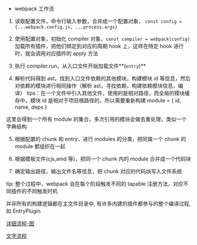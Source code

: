 - webpack 工作流

1. 读取配置文件，命令行输入参数，合并成一个配置对象， `const config = {...webpack.config.js, ...process.args}`

2. 使用配置对象，初始化 compiler 对象，`const compiler = webpack(config)`
   加载所有插件，把他们绑定到对应的周期 hook 上，这样在特定 hook 进行时，就会调用对应插件的 apply 方法

3. 执行 compiler.run，从入口文件开始加载文件**(`entry`)**

4. 解析代码得到 ast，找到入口文件依赖的其他模块，构建模块 id 等信息，然后对依赖的模块进行相同操作（解析 ast，寻找依赖，构建依赖模块信息，编译）
   tips：在一个文件中引入其他文件，使用的是相对路径，而全局的模块缓存中，模块 id 是相对于项目根路径的，所以需要重新构建
   module = { id, name, deps }

这里会得到一个所有 module 的集合，多次引用的模块会做去重处理，类似一个字典结构

5. 根据配置的 chunk 和 entry，进行 modules 的分类，把同属一个 chunk 的 module 都组织在一起

6. 根据模板文件(cjs,amd 等)，把同一个 chunk 内的 module 合并成一个代码块

7. 确定输出路径，输出文件名等信息，把 chunk 对应的代码块写入文件系统

tip: 整个过程中，webpack 会在每个阶段触发不同的 tapable 注册方法，对应不同插件的不同触发时机

并非所有的构建逻辑都在主文件目录中, 有许多内建的插件都参与的整个编译过程, 如 EntryPlugin

[详细流程-图](https://img.alicdn.com/tps/TB1GVGFNXXXXXaTapXXXXXXXXXX-4436-4244.jpg)

[文字流程](https://developer.aliyun.com/article/61047)

